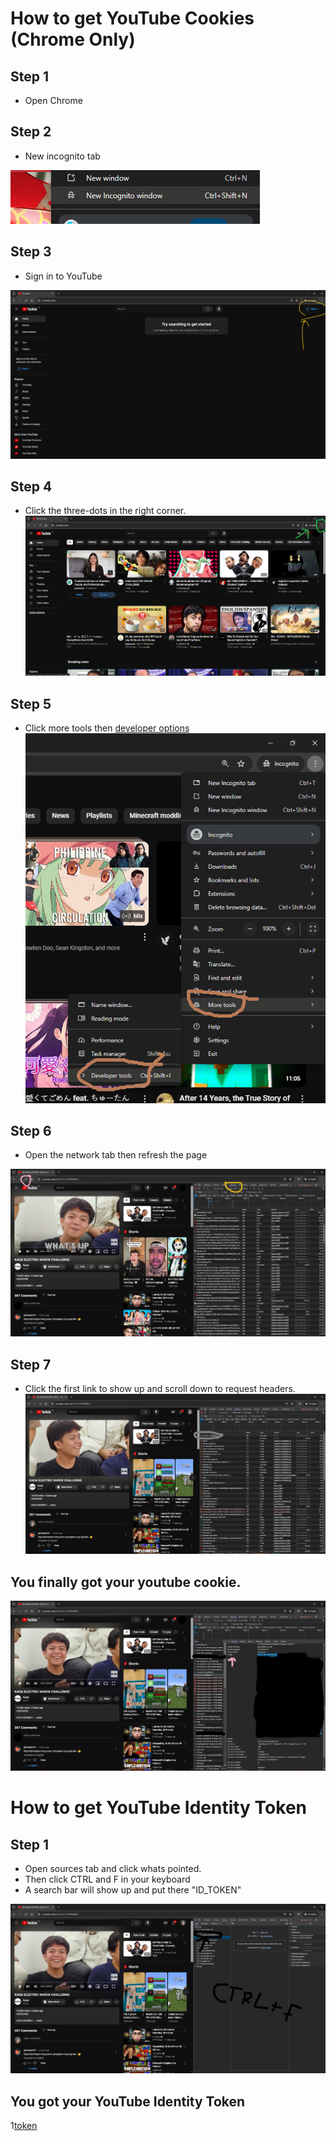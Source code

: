 # How to get YouTube Cookies (Chrome Only)

## Step 1
- Open Chrome

## Step 2
- New incognito tab

![step1](https://raw.githubusercontent.com/merasugd/yt-playlist-downloader/main/wiki/step1.png)

## Step 3
- Sign in to YouTube

![step2](https://raw.githubusercontent.com/merasugd/yt-playlist-downloader/main/wiki/step2.png)

## Step 4
- Click the three-dots in the right corner.
![step3](https://raw.githubusercontent.com/merasugd/yt-playlist-downloader/main/wiki/step3.png)

## Step 5
- Click more tools then [developer options](https://developer.chrome.com/docs/devtools/open)
![step4](https://raw.githubusercontent.com/merasugd/yt-playlist-downloader/main/wiki/step4.png)

## Step 6
- Open the network tab then refresh the page

![step5](https://raw.githubusercontent.com/merasugd/yt-playlist-downloader/main/wiki/step5.png)

## Step 7
- Click the first link to show up and scroll down to request headers.
![step6](https://raw.githubusercontent.com/merasugd/yt-playlist-downloader/main/wiki/step6.png)

## You finally got your youtube cookie.
![cookie](https://raw.githubusercontent.com/merasugd/yt-playlist-downloader/main/wiki/youtube_token.png)

# How to get YouTube Identity Token

## Step 1
- Open sources tab and click whats pointed.
- Then click CTRL and F in your keyboard
- A search bar will show up and put there "ID_TOKEN"

![step1](https://raw.githubusercontent.com/merasugd/yt-playlist-downloader/main/wiki/step7.png)

## You got your YouTube Identity Token
1[token]()
